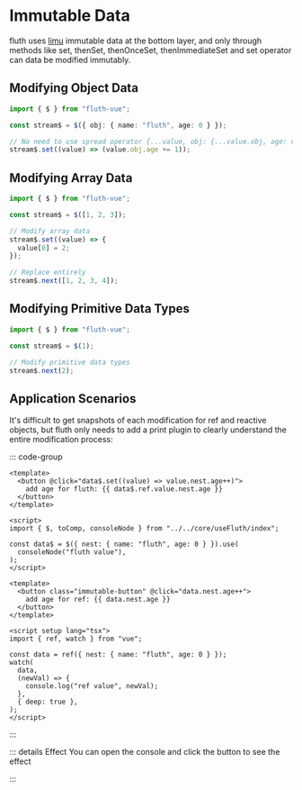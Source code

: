 <script setup>
import Immutable from '../.vitepress/components/immutable.vue'
</script>

# Immutable Data

fluth uses [limu](https://tnfe.github.io/limu/) immutable data at the bottom layer, and only through methods like set, thenSet, thenOnceSet, thenImmediateSet and set operator can data be modified immutably.

## Modifying Object Data

```typescript
import { $ } from "fluth-vue";

const stream$ = $({ obj: { name: "fluth", age: 0 } });

// No need to use spread operator {...value, obj: {...value.obj, age: value.obj.age + 1}}
stream$.set((value) => (value.obj.age += 1));
```

## Modifying Array Data

```typescript
import { $ } from "fluth-vue";

const stream$ = $([1, 2, 3]);

// Modify array data
stream$.set((value) => {
  value[0] = 2;
});

// Replace entirely
stream$.next([1, 2, 3, 4]);
```

## Modifying Primitive Data Types

```typescript
import { $ } from "fluth-vue";

const stream$ = $(1);

// Modify primitive data types
stream$.next(2);
```

## Application Scenarios

It's difficult to get snapshots of each modification for ref and reactive objects, but fluth only needs to add a print plugin to clearly understand the entire modification process:

::: code-group

```vue [fluth]
<template>
  <button @click="data$.set((value) => value.nest.age++)">
    add age for fluth: {{ data$.ref.value.nest.age }}
  </button>
</template>

<script>
import { $, toComp, consoleNode } from "../../core/useFluth/index";

const data$ = $({ nest: { name: "fluth", age: 0 } }).use(
  consoleNode("fluth value"),
);
</script>
```

```vue [ref]
<template>
  <button class="immutable-button" @click="data.nest.age++">
    add age for ref: {{ data.nest.age }}
  </button>
</template>

<script setup lang="tsx">
import { ref, watch } from "vue";

const data = ref({ nest: { name: "fluth", age: 0 } });
watch(
  data,
  (newVal) => {
    console.log("ref value", newVal);
  },
  { deep: true },
);
</script>
```

:::

::: details Effect
You can open the console and click the button to see the effect

<Immutable />
:::
